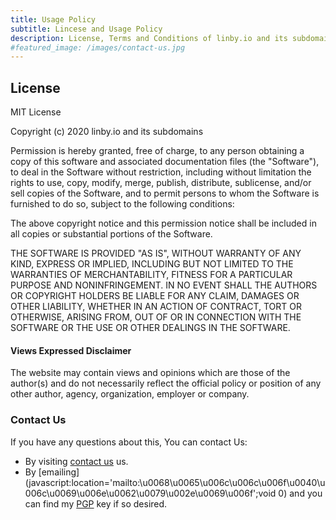 ```yaml
---
title: Usage Policy
subtitle: Lincese and Usage Policy
description: License, Terms and Conditions of linby.io and its subdomains.
#featured_image: /images/contact-us.jpg
---
```


## License

MIT License

Copyright (c) 2020 linby.io and its subdomains

Permission is hereby granted, free of charge, to any person obtaining a copy
of this software and associated documentation files (the "Software"), to deal
in the Software without restriction, including without limitation the rights
to use, copy, modify, merge, publish, distribute, sublicense, and/or sell
copies of the Software, and to permit persons to whom the Software is
furnished to do so, subject to the following conditions:

The above copyright notice and this permission notice shall be included in all
copies or substantial portions of the Software.

THE SOFTWARE IS PROVIDED "AS IS", WITHOUT WARRANTY OF ANY KIND, EXPRESS OR
IMPLIED, INCLUDING BUT NOT LIMITED TO THE WARRANTIES OF MERCHANTABILITY,
FITNESS FOR A PARTICULAR PURPOSE AND NONINFRINGEMENT. IN NO EVENT SHALL THE
AUTHORS OR COPYRIGHT HOLDERS BE LIABLE FOR ANY CLAIM, DAMAGES OR OTHER
LIABILITY, WHETHER IN AN ACTION OF CONTRACT, TORT OR OTHERWISE, ARISING FROM,
OUT OF OR IN CONNECTION WITH THE SOFTWARE OR THE USE OR OTHER DEALINGS IN THE
SOFTWARE.

#### Views Expressed Disclaimer
The website may contain views and opinions which are those of the author(s) and do not necessarily reflect the official policy or position of any other author, agency, organization, employer or company.  

### Contact Us
If you have any questions about this, You can contact Us:  
- By visiting [contact us](/contact) us.
- By [emailing](javascript:location='mailto:\u0068\u0065\u006c\u006c\u006f\u0040\u006c\u0069\u006e\u0062\u0079\u002e\u0069\u006f';void 0) and you can find my [PGP](https://keybase.io/bharathkarumudi/pgp_keys.asc) key if so desired. 
